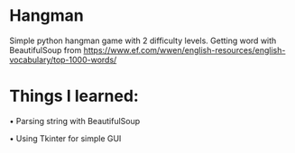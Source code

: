 # Hangman
Simple python hangman game with 2 difficulty levels. Getting word with BeautifulSoup from https://www.ef.com/wwen/english-resources/english-vocabulary/top-1000-words/

# Things I learned:
 • Parsing string with BeautifulSoup
 
 • Using Tkinter for simple GUI
